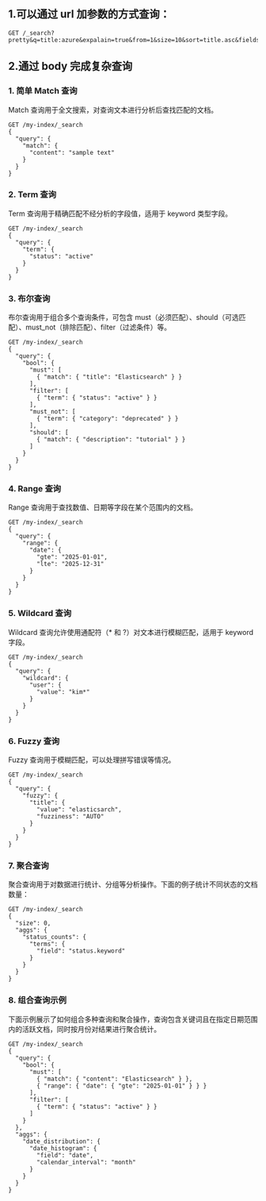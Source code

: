 ## 1.可以通过 url 加参数的方式查询：
```http request
GET /_search?pretty&q=title:azure&expalain=true&from=1&size=10&sort=title.asc&fields:user,title
```

## 2.通过 body 完成复杂查询
### 1. 简单 Match 查询

Match 查询用于全文搜索，对查询文本进行分析后查找匹配的文档。

```http request
GET /my-index/_search
{
  "query": {
    "match": {
      "content": "sample text"
    }
  }
}
```

### 2. Term 查询

Term 查询用于精确匹配不经分析的字段值，适用于 keyword 类型字段。

```http request
GET /my-index/_search
{
  "query": {
    "term": {
      "status": "active"
    }
  }
}
```

### 3. 布尔查询

布尔查询用于组合多个查询条件，可包含 must（必须匹配）、should（可选匹配）、must_not（排除匹配）、filter（过滤条件）等。
```http request
GET /my-index/_search
{
  "query": {
    "bool": {
      "must": [
        { "match": { "title": "Elasticsearch" } }
      ],
      "filter": [
        { "term": { "status": "active" } }
      ],
      "must_not": [
        { "term": { "category": "deprecated" } }
      ],
      "should": [
        { "match": { "description": "tutorial" } }
      ]
    }
  }
}
```

### 4. Range 查询

Range 查询用于查找数值、日期等字段在某个范围内的文档。
```http request
GET /my-index/_search
{
  "query": {
    "range": {
      "date": {
        "gte": "2025-01-01",
        "lte": "2025-12-31"
      }
    }
  }
}
```

### 5. Wildcard 查询

Wildcard 查询允许使用通配符（* 和 ?）对文本进行模糊匹配，适用于 keyword 字段。

```http request
GET /my-index/_search
{
  "query": {
    "wildcard": {
      "user": {
        "value": "kim*"
      }
    }
  }
}
```

### 6. Fuzzy 查询

Fuzzy 查询用于模糊匹配，可以处理拼写错误等情况。

```http request
GET /my-index/_search
{
  "query": {
    "fuzzy": {
      "title": {
        "value": "elasticsarch",
        "fuzziness": "AUTO"
      }
    }
  }
}
```

### 7. 聚合查询

聚合查询用于对数据进行统计、分组等分析操作。下面的例子统计不同状态的文档数量：
```http request
GET /my-index/_search
{
  "size": 0,
  "aggs": {
    "status_counts": {
      "terms": {
        "field": "status.keyword"
      }
    }
  }
}
```

### 8. 组合查询示例

下面示例展示了如何组合多种查询和聚合操作，查询包含关键词且在指定日期范围内的活跃文档，同时按月份对结果进行聚合统计。

```http request
GET /my-index/_search
{
  "query": {
    "bool": {
      "must": [
        { "match": { "content": "Elasticsearch" } },
        { "range": { "date": { "gte": "2025-01-01" } } }
      ],
      "filter": [
        { "term": { "status": "active" } }
      ]
    }
  },
  "aggs": {
    "date_distribution": {
      "date_histogram": {
        "field": "date",
        "calendar_interval": "month"
      }
    }
  }
}
```